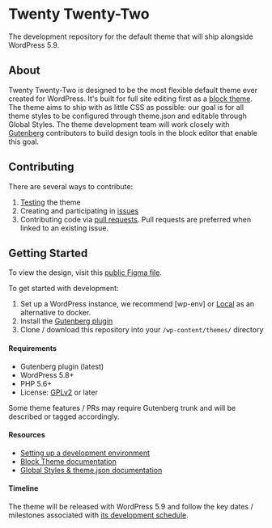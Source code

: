 # Twenty Twenty-Two
The development repository for the default theme that will ship alongside WordPress 5.9. 

## About
Twenty Twenty-Two is designed to be the most flexible default theme ever created for WordPress. It's built for full site editing first as a [block theme](https://developer.wordpress.org/block-editor/how-to-guides/themes/block-theme-overview/). The theme aims to ship with as little CSS as possible: our goal is for all theme styles to be configured through theme.json and editable through Global Styles. The theme development team will work closely with [Gutenberg](https://github.com/wordpress/gutenberg) contributors to build design tools in the block editor that enable this goal. 

## Contributing
There are several ways to contribute: 

1. [Testing](#getting-started) the theme
2. Creating and participating in [issues](https://github.com/WordPress/twentytwentytwo/issues)
3. Contributing code via [pull requests](https://github.com/WordPress/twentytwentytwo/pulls). Pull requests are preferred when linked to an existing issue.

## Getting Started
To view the design, visit this [public Figma file](https://www.figma.com/file/wok5YcSPh1iTLAavNJd5ax/Twenty-Twenty-Two?node-id=624%3A3758).

To get started with development:

1. Set up a WordPress instance, we recommend [wp-env] or [Local](https://localwp.com/) as an alternative to docker.
2. Install the [Gutenberg plugin](https://wordpress.org/plugins/gutenberg/)
3. Clone / download this repository into your `/wp-content/themes/` directory

#### Requirements
- Gutenberg plugin (latest)  
- WordPress 5.8+
- PHP 5.6+
- License: [GPLv2](http://www.gnu.org/licenses/gpl-2.0.html) or later 

Some theme features / PRs may require Gutenberg trunk and will be described or tagged accordingly. 

#### Resources
- [Setting up a development environment](https://developer.wordpress.org/block-editor/handbook/tutorials/devenv/)
- [Block Theme documentation](https://developer.wordpress.org/block-editor/how-to-guides/themes/block-theme-overview)
- [Global Styles & theme.json documentation](https://developer.wordpress.org/block-editor/how-to-guides/themes/theme-json/)

#### Timeline
The theme will be released with WordPress 5.9 and follow the key dates / milestones associated with [its development schedule](https://make.wordpress.org/core/5-9). 